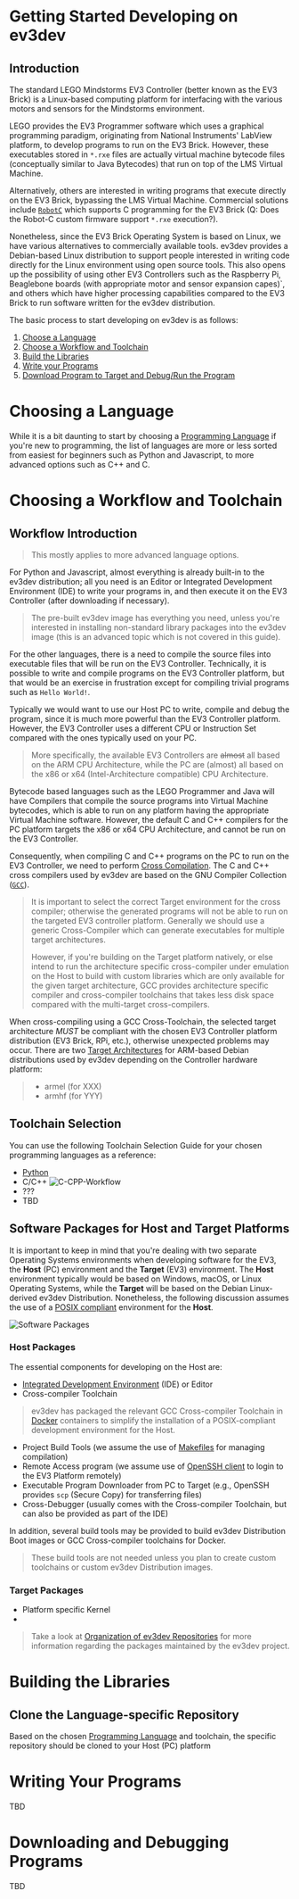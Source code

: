 # Getting Started Developing on ev3dev

## Introduction

The standard LEGO Mindstorms EV3 Controller (better known as the EV3 Brick) is a Linux-based computing platform for interfacing with the various motors and sensors for the Mindstorms environment.

LEGO provides the EV3 Programmer software which uses a graphical programming paradigm, originating from National Instruments' LabView platform, to develop programs to run on the EV3 Brick. However, these executables stored in `*.rxe` files are actually virtual machine bytecode files (conceptually similar to Java Bytecodes) that run on top of the LMS Virtual Machine.

Alternatively, others are interested in writing programs that execute directly on the EV3 Brick, bypassing the LMS Virtual Machine. Commercial solutions include [`RobotC`](http://www.robotc.net/) which supports C programming for the EV3 Brick (Q: Does the Robot-C custom firmware support `*.rxe` execution?).

Nonetheless, since the EV3 Brick Operating System is based on Linux, we have various alternatives to commercially available tools. ev3dev provides a Debian-based Linux distribution to support people interested in writing code directly for the Linux environment using open source tools. This also opens up the possibility of using other EV3 Controllers such as the Raspberry Pi, Beaglebone boards (with appropriate motor and sensor expansion capes)`, and others which have higher processing capabilities compared to the EV3 Brick to run software written for the ev3dev distribution.

The basic process to start developing on ev3dev is as follows:
1. [Choose a Language](@choosing-a-language)
2. [Choose a Workflow and Toolchain](#choosing-a-workflow-and-toolchain)
3. [Build the Libraries](#building-the-libraries)
4. [Write your Programs](#writing-your-programs)
5. [Download Program to Target and Debug/Run the Program](#downloading-and-debugging-programs)

# Choosing a Language

While it is a bit daunting to start by choosing a [Programming Language](http://www.ev3dev.org/docs/programming-languages) if you're new to programming, the list of languages are more or less sorted from easiest for beginners such as Python and Javascript, to more advanced options such as C++ and C.

# Choosing a Workflow and Toolchain

## Workflow Introduction

>This mostly applies to more advanced language options. 

For Python and Javascript, almost everything is already built-in to the ev3dev distribution; all you need is an Editor or Integrated Development Environment (IDE) to write your programs in, and then execute it on the EV3 Controller (after downloading if necessary).

> The pre-built ev3dev image has everything you need, unless you're interested in installing non-standard library packages into the ev3dev image (this is an advanced topic which is not covered in this guide). 

For the other languages, there is a need to compile the source files into executable files that will be run on the EV3 Controller. Technically, it is possible to write and compile programs on the EV3 Controller platform, but that would be an exercise in frustration except for compiling trivial programs such as `Hello World!`. 

Typically we would want to use our Host PC to write, compile and debug the program, since it is much more powerful than the EV3 Controller platform. However, the EV3 Controller uses a different CPU or Instruction Set compared with the ones typically used on your PC. 

>More specifically, the available EV3 Controllers are ~~almost~~ all based on the ARM CPU Architecture, while the PC are (almost) all based on the x86 or x64 (Intel-Architecture compatible) CPU Architecture.

Bytecode based languages such as the LEGO Programmer and Java will have Compilers that compile the source programs into Virtual Machine bytecodes, which is able to run on any platform having the appropriate Virtual Machine software. However, the default C and C++ compilers for the PC platform targets the x86 or x64 CPU Architecture, and cannot be run on the EV3 Controller. 

Consequently, when compiling C and C++ programs on the PC to run on the EV3 Controller, we need to perform [Cross Compilation](https://en.wikipedia.org/wiki/Cross_compiler). The C and C++ cross compilers used by ev3dev are based on the GNU Compiler Collection ([`GCC`](https://gcc.gnu.org/)).

> It is important to select the correct Target environment for the cross compiler; otherwise the generated programs will not be able to run on the targeted EV3 controller platform. Generally we should use a generic Cross-Compiler which can generate executables for multiple target architectures. 
>
>However, if you're building on the Target platform natively, or else intend to run the architecture specific cross-compiler under emulation on the Host to build with custom libraries which are only available for the given target architecture, GCC provides architecture specific compiler and cross-compiler toolchains that takes less disk space compared with the multi-target cross-compilers.

When cross-compiling using a GCC Cross-Toolchain, the selected target architecture *MUST* be compliant with the chosen EV3 Controller platform distribution (EV3 Brick, RPi, etc.), otherwise unexpected problems may occur. There are two [Target Architectures](https://www.debian.org/ports/arm/) for ARM-based Debian distributions used by ev3dev depending on the Controller hardware platform:
> * armel (for XXX)
> * armhf (for YYY)

## Toolchain Selection

You can use the following Toolchain Selection Guide for your chosen programming languages as a reference:
* [Python](http://www.ev3dev.org/docs/tutorials/setting-up-python-pycharm/)
* C/C++
![C-CPP-Workflow](https://github.com/tcwan/ev3dev/blob/tcwan-wiki-swarch-1/images/workflow-c-cpp.flowchart.svg)
* ???
* TBD

## Software Packages for Host and Target Platforms

It is important to keep in mind that you're dealing with two separate Operating Systems environments when developing software for the EV3, the **Host** (PC) environment and the **Target** (EV3) environment. The **Host** environment typically would be based on Windows, macOS, or Linux Operating Systems, while the **Target** will be based on the Debian Linux-derived ev3dev Distribution. Nonetheless, the following discussion assumes the use of a [POSIX compliant](https://en.wikipedia.org/wiki/POSIX) environment for the **Host**. 

![Software Packages](https://github.com/tcwan/ev3dev/blob/ev3dev-wiki-1/images/ev3dev-software-packages.dot.svg?sanitize=true)

### Host Packages

The essential components for developing on the Host are:
* [Integrated Development Environment](https://en.wikipedia.org/wiki/Integrated_development_environment) (IDE) or Editor
* Cross-compiler Toolchain
>ev3dev has packaged the relevant GCC Cross-compiler Toolchain in [Docker](https://www.docker.com/what-docker) containers to simplify the installation of a POSIX-compliant development environment for the Host.
* Project Build Tools (we assume the use of [Makefiles](https://en.wikipedia.org/wiki/Makefile) for managing compilation)
* Remote Access program (we assume use of [OpenSSH client](https://en.wikipedia.org/wiki/OpenSSH) to login to the EV3 Platform remotely)
* Executable Program Downloader from PC to Target (e.g., OpenSSH provides `scp` (Secure Copy) for transferring files)
* Cross-Debugger (usually comes with the Cross-compiler Toolchain, but can also be provided as part of the IDE)

In addition, several build tools may be provided to build ev3dev Distribution Boot images or GCC Cross-compiler toolchains for Docker. 
>These build tools are not needed unless you plan to create custom toolchains or custom ev3dev Distribution images.

### Target Packages
* Platform specific Kernel
* 

>Take a look at [Organization of ev3dev Repositories](ev3dev-Repositories) for more information regarding the packages maintained by the ev3dev project.

# Building the Libraries

## Clone the Language-specific Repository

Based on the chosen [Programming Language](http://www.ev3dev.org/docs/programming-languages) and toolchain, the specific repository should be cloned to your Host (PC) platform


# Writing Your Programs

TBD

# Downloading and Debugging Programs

TBD